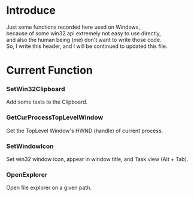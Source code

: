 # Introduce
Just some functions recorded here used on Windows,  
because of some win32 api extremely not easy to use directly,  
and also the human being (me) don't want to write those code.  
So, I write this header, and I will be continued to updated this file.  

# Current Function

### SetWin32Clipboard
Add some texts to the Clipboard.  

### GetCurProcessTopLevelWindow
Get the TopLevel Window's HWND (handle) of current process.  

### SetWindowIcon
Set win32 window icon, appear in window title, and Task view (Alt + Tab).  

### OpenExplorer
Open file explorer on a given path.  

